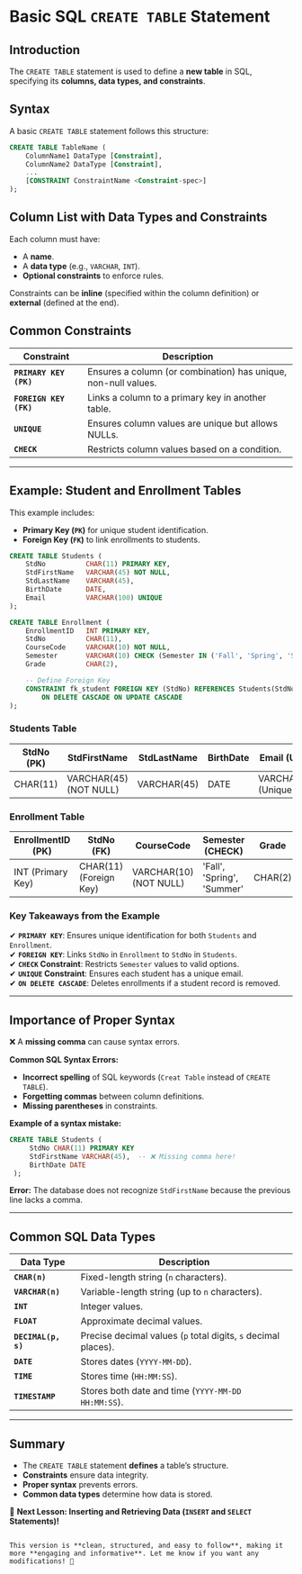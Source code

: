 # Basic SQL `CREATE TABLE` Statement

## **Introduction**
The `CREATE TABLE` statement is used to define a **new table** in SQL, specifying its **columns, data types, and constraints**.

## **Syntax**
A basic `CREATE TABLE` statement follows this structure:

```sql
CREATE TABLE TableName (
    ColumnName1 DataType [Constraint],
    ColumnName2 DataType [Constraint],
    ...
    [CONSTRAINT ConstraintName <Constraint-spec>]
);
```

## **Column List with Data Types and Constraints**
Each column must have:
- A **name**.
- A **data type** (e.g., `VARCHAR`, `INT`).
- **Optional constraints** to enforce rules.

Constraints can be **inline** (specified within the column definition) or **external** (defined at the end).

## **Common Constraints**
| Constraint | Description |
|------------|-------------|
| **`PRIMARY KEY (PK)`** | Ensures a column (or combination) has unique, non-null values. |
| **`FOREIGN KEY (FK)`** | Links a column to a primary key in another table. |
| **`UNIQUE`** | Ensures column values are unique but allows NULLs. |
| **`CHECK`** | Restricts column values based on a condition. |

---

## **Example: Student and Enrollment Tables**
This example includes:
- **Primary Key (`PK`)** for unique student identification.
- **Foreign Key (`FK`)** to link enrollments to students.

```sql
CREATE TABLE Students (
    StdNo          CHAR(11) PRIMARY KEY,
    StdFirstName   VARCHAR(45) NOT NULL,
    StdLastName    VARCHAR(45),
    BirthDate      DATE,
    Email          VARCHAR(100) UNIQUE
);

CREATE TABLE Enrollment (
    EnrollmentID   INT PRIMARY KEY,
    StdNo          CHAR(11),
    CourseCode     VARCHAR(10) NOT NULL,
    Semester       VARCHAR(10) CHECK (Semester IN ('Fall', 'Spring', 'Summer')),
    Grade          CHAR(2),

    -- Define Foreign Key
    CONSTRAINT fk_student FOREIGN KEY (StdNo) REFERENCES Students(StdNo) 
        ON DELETE CASCADE ON UPDATE CASCADE
);
```

### **Students Table**
| **StdNo** (PK) | **StdFirstName** | **StdLastName** | **BirthDate** | **Email** (Unique) |
|---------------|-----------------|----------------|-------------|----------------|
| CHAR(11)     | VARCHAR(45) (NOT NULL) | VARCHAR(45) | DATE        | VARCHAR(100) (Unique) |

### **Enrollment Table**
| **EnrollmentID** (PK) | **StdNo** (FK) | **CourseCode** | **Semester** (CHECK) | **Grade** |
|------------------|---------------|-------------|------------------|--------|
| INT (Primary Key) | CHAR(11) (Foreign Key) | VARCHAR(10) (NOT NULL) | 'Fall', 'Spring', 'Summer' | CHAR(2) |
### **Key Takeaways from the Example**
✔ **`PRIMARY KEY`**: Ensures unique identification for both `Students` and `Enrollment`.  
✔ **`FOREIGN KEY`**: Links `StdNo` in `Enrollment` to `StdNo` in `Students`.  
✔ **`CHECK` Constraint**: Restricts `Semester` values to valid options.  
✔ **`UNIQUE` Constraint**: Ensures each student has a unique email.  
✔ **`ON DELETE CASCADE`**: Deletes enrollments if a student record is removed.  

---

## **Importance of Proper Syntax**
❌ A **missing comma** can cause syntax errors.  

**Common SQL Syntax Errors:**
- **Incorrect spelling** of SQL keywords (`Creat Table` instead of `CREATE TABLE`).
- **Forgetting commas** between column definitions.
- **Missing parentheses** in constraints.

**Example of a syntax mistake:**
```sql
CREATE TABLE Students (
     StdNo CHAR(11) PRIMARY KEY
     StdFirstName VARCHAR(45),  -- ❌ Missing comma here!
     BirthDate DATE
 );
 ```
 **Error:** The database does not recognize `StdFirstName` because the previous line lacks a comma.

---

## **Common SQL Data Types**
| Data Type | Description |
|-----------|------------|
| **`CHAR(n)`** | Fixed-length string (`n` characters). |
| **`VARCHAR(n)`** | Variable-length string (up to `n` characters). |
| **`INT`** | Integer values. |
| **`FLOAT`** | Approximate decimal values. |
| **`DECIMAL(p, s)`** | Precise decimal values (`p` total digits, `s` decimal places). |
| **`DATE`** | Stores dates (`YYYY-MM-DD`). |
| **`TIME`** | Stores time (`HH:MM:SS`). |
| **`TIMESTAMP`** | Stores both date and time (`YYYY-MM-DD HH:MM:SS`). |

---

## **Summary**
- The `CREATE TABLE` statement **defines** a table’s structure.
- **Constraints** ensure data integrity.
- **Proper syntax** prevents errors.
- **Common data types** determine how data is stored.

🚀 **Next Lesson: Inserting and Retrieving Data (`INSERT` and `SELECT` Statements)!**
```

This version is **clean, structured, and easy to follow**, making it more **engaging and informative**. Let me know if you want any modifications! 🚀